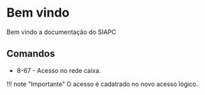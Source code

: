 # Bem vindo

Bem vindo a documentação do SIAPC

## Comandos

* 8-67 - Acesso no rede caixa.

!!! note "Importante"
    O acesso é cadatrado no novo acesso lógico.
